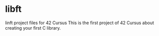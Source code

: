 # libft
linft project files for 42 Cursus
This is the first project of 42 Cursus about creating your first C library.
